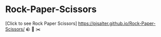# Rock-Paper-Scissors
[Click to see Rock Paper Scissors] https://pjsalter.github.io/Rock-Paper-Scissors/ 🪨 📜 ✂️
